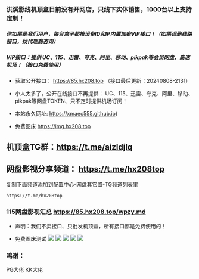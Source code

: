 ###  洪溪影线机顶盒目前没有开网店，只线下实体销售，1000台以上支持定制！

##### 你如果是我们用户，每台盒子都按设备ID和IP内置加密VIP接口！（如果误删线路接口，找代理商咨询）
##### VIP接口：提供 UC、115、迅雷、夸克、阿里、移动、pikpak等会员网盘、高速机场！（接口免费使用）

- 获取公开接口：  https://85.hx208.top    （接口最后更新：20240808-2131）

-  小人太多了，公开在线接口不再提供： UC、115、迅雷、夸克、阿里、移动、pikpak等网盘TOKEN、只不定时提供机场订阅！
  
- 本站永久网址: <a href="https://xmaec555.github.io" target="_blank">https://xmaec555.github.io)</a>
  
- 免费图床  https://img.hx208.top

## 机顶盒TG群：https://t.me/aizldjlq 
## 网盘影视分享频道： https://t.me/hx208top  

复制下面频道添加到配置中心-网盘其它置-TG频道列表里
```url
https://t.me/hx208top
```

### 115网盘影视汇总  https://85.hx208.top/wpzy.md
 
 - 声明：我们不卖接口、只批发机顶盒，所有接口都是免费使用的！
   
 - 免费图床测试
   <img src="https://img.hx208.top/file/6d5b0682cec9061c533f1.jpg" />
   <img src="https://img.hx208.top/file/6916ccfaf2eff5d082623.png" />
   <img src="https://img.hx208.top/file/c5807119559a30f5abef1.jpg" />
   <img src="https://img.hx208.top/file/ebefe68fcb096e053d119.png" />
   <img src="https://img.hx208.top/file/75329e07465a498d54f81.png" />
### 鸣谢：
PG大佬  KK大佬

